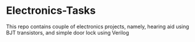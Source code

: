 # Electronics-Tasks
This repo contains couple of electronics projects, namely, hearing aid using BJT transistors, and simple door lock using Verilog  
